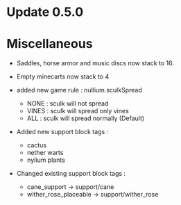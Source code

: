# Update 0.5.0

# Miscellaneous
- Saddles, horse armor and music discs now stack to 16.
- Empty minecarts now stack to 4

- added new game rule : nullium.sculkSpread
  - NONE : sculk will not spread
  - VINES : sculk will spread only vines
  - ALL : sculk will spread normally (Default)

- Added new support block tags :
  - cactus
  - nether warts
  - nylium plants

- Changed existing support block tags :
  - cane_support -> support/cane
  - wither_rose_placeable -> support/wither_rose
